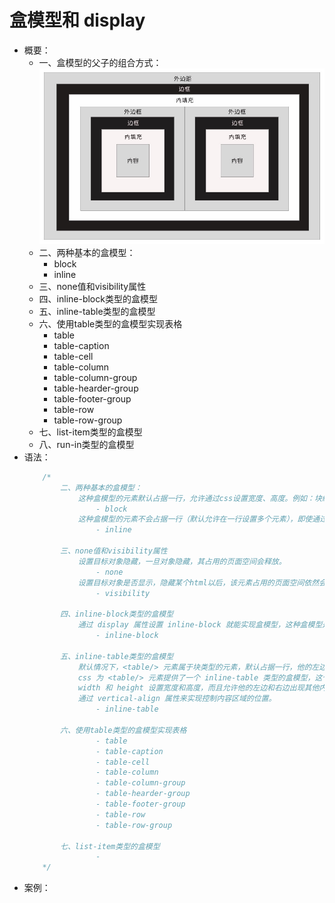 # 盒模型和 display
- 概要：
    - 一、盒模型的父子的组合方式：
        ![盒模型](./box.jpg)
    - 二、两种基本的盒模型：
        - block
        - inline
    - 三、none值和visibility属性
    - 四、inline-block类型的盒模型
    - 五、inline-table类型的盒模型
    - 六、使用table类型的盒模型实现表格
        - table
        - table-caption
        - table-cell
        - table-column
        - table-column-group
        - table-hearder-group
        - table-footer-group
        - table-row
        - table-row-group
    - 七、list-item类型的盒模型
    - 八、run-in类型的盒模型      
- 语法：
    ```css
        /*
            二、两种基本的盒模型：
                这种盒模型的元素默认占据一行，允许通过css设置宽度、高度。例如：块级元素。
                    - block
                这种盒模型的元素不会占据一行（默认允许在一行设置多个元素），即使通过 css 设置高度、宽度也不会起作用。例如：行内元素。
                    - inline

            三、none值和visibility属性
                设置目标对象隐藏，一旦对象隐藏，其占用的页面空间会释放。
                    - none
                设置目标对象是否显示，隐藏某个html以后，该元素占用的页面空间依然会被保留。
                    - visibility

            四、inline-block类型的盒模型
                通过 display 属性设置 inline-block 就能实现盒模型，这种盒模型是 inline 类型和 block 类型的综合体：inline-block 类型的盒模型的元素既不会占据一行，同时支持设置高度和宽度。
                    - inline-block
            
            五、inline-table类型的盒模型
                默认情况下，<table/> 元素属于块类型的元素，默认占据一行，他的左边不允许出现任何内容，右边也不允许出现任何内容，通过 width 和 height 设置宽和高。
                css 为 <table/> 元素提供了一个 inline-table 类型的盒模型，这个盒模型允许表格通过
                width 和 height 设置宽度和高度，而且允许他的左边和右边出现其他内容。
                通过 vertical-align 属性来实现控制内容区域的位置。
                    - inline-table
            
            六、使用table类型的盒模型实现表格
                    - table
                    - table-caption
                    - table-cell
                    - table-column
                    - table-column-group
                    - table-hearder-group
                    - table-footer-group
                    - table-row
                    - table-row-group
            
            七、list-item类型的盒模型
                    - 
        */
    ```
- 案例：